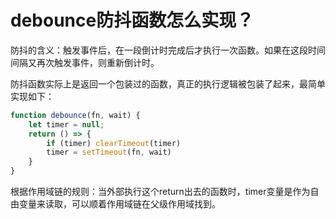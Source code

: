 # debounce防抖函数怎么实现？

防抖的含义：触发事件后，在一段倒计时完成后才执行一次函数。如果在这段时间间隔又再次触发事件，则重新倒计时。

防抖函数实际上是返回一个包装过的函数，真正的执行逻辑被包装了起来，最简单实现如下：

```js
function debounce(fn, wait) {
    let timer = null;
    return () => {
        if (timer) clearTimeout(timer)
        timer = setTimeout(fn, wait)
    }
}
```

根据作用域链的规则：当外部执行这个return出去的函数时，timer变量是作为自由变量来读取，可以顺着作用域链在父级作用域找到。